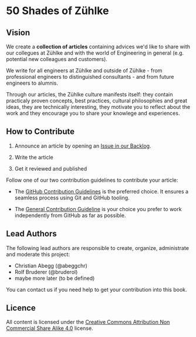 # 50 Shades of Zühlke

## Vision

We create a **collection of articles** containing advices we'd like to share with our collegues at Zühlke and with the world of Engineering in general (e.g. potential new colleagues and customers).

We write for all engineers at Zühlke and outside of Zühlke - from professional engineers to distinguished consultants - and from future engineers to alumnis.

Through our articles, the Zühlke culture manifests itself: they contain practicaly proven concepts, best practices, cultural philosophies and great ideas, they are technically interesting, they motivate you to reflect about the work and they encourage you to share your knowlege and experiences.

## How to Contribute

1. Announce an article by opening an [Issue in our Backlog](https://github.com/Zuehlke/zuehlke-book/issues/new?labels=article&title=Article:%20%3Cput%20topic%20title%20here%3E).

2. Write the article

3. Get it reviewed and published

Follow one of our two contribution guidelines to contribute your article:

* The [GitHub Contribution Guidelines](./github-contribution-guideline.md) is the preferred choice. It ensures a seamless process using Git and GitHub tooling.

* The [General Contribution Guideline](./general-contribution-guideline.md) is your choice you prefer to work independently from GitHub as far as possible.

## Lead Authors

The following lead authors are responsible to create, organize, administrate and moderate this project:

* Christian Abegg (@abeggchr)
* Rolf Bruderer (@bruderol)
* maybe more later (to be defined)

You can contact us if you need help to get your contribution into this book.

## Licence

All content is licensed under the [Creative Commons Attribution Non Commercial Share Alike 4.0](https://creativecommons.org/licenses/by-nc-sa/4.0/) license.